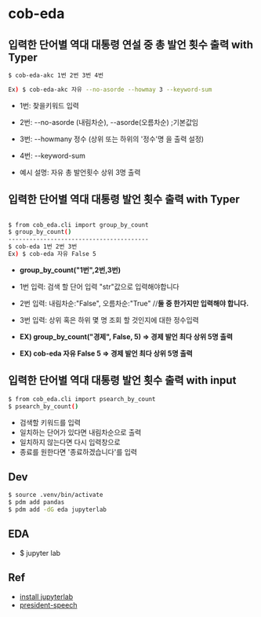# cob-eda

## 입력한 단어별 역대 대통령 연설 중 총  발언 횟수 출력 with Typer
``` bash
$ cob-eda-akc 1번 2번 3번 4번

Ex) $ cob-eda-akc 자유 --no-asorde --howmay 3 --keyword-sum 
```

- 1번: 찾을키워드 입력
- 2번: --no-asorde (내림차순), --asorde(오름차순) ;기본값임
- 3번: --howmany 정수 (상위 또는 하위의 '정수'명 을 출력 설정)
- 4번: --keyword-sum

- 예시 설명: 자유 총 발언횟수 상위 3명 출력


## 입력한 단어별 역대 대통령  발언 횟수 출력 with Typer


```bash

$ from cob_eda.cli import group_by_count
$ group_by_count()
----------------------------------------
$ cob-eda 1번 2번 3번
Ex) $ cob-eda 자유 False 5

```

- **group_by_count("1번",2번,3번)**
- 1번 입력: 검색 할 단어 입력 "str"값으로 입력해야합니다
- 2번 입력: 내림차순:"False", 오름차순:"True" //**둘 중 한가지만 입력해야 합니다.**
- 3번 입력: 상위 혹은 하위 몇 명 조회 할 것인지에 대한 정수입력
- **EX) group_by_count("경제", False, 5) => 경제 발언 최다 상위 5명 출력** 

- **EX) cob-eda 자유 False 5 => 경제 발언 최다 상위 5명 출력**


## 입력한 단어별 역대 대통령  발언 횟수 출력 with input

```bash
$ from cob_eda.cli import psearch_by_count
$ psearch_by_count()
```

- 검색할 키워드를 입력
- 일치하는 단어가 있다면 내림차순으로 출력
- 일치하지 않는다면 다시 입력창으로
- 종료를 원한다면 '종료하겠습니다'를 입력 


## Dev

```bash
$ source .venv/bin/activate
$ pdm add pandas
$ pdm add -dG eda jupyterlab
```

## EDA
- $ jupyter lab


## Ref
- [install jupyterlab](https://jupyter.org/install)
- [president-speech](https://pypi.org/project/president-speech/)

